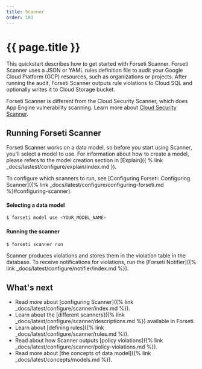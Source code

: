 ```yaml
---
title: Scanner
order: 101
---
```


# {{ page.title }}

This quickstart describes how to get started with Forseti Scanner. Forseti
Scanner uses a JSON or YAML rules definition file to audit your Google Cloud
Platform (GCP) resources, such as organizations or projects. After running the
audit, Forseti Scanner outputs rule violations to Cloud SQL and optionally
writes it to Cloud Storage bucket.

Forseti Scanner is different from the Cloud Security Scanner, which does App
Engine vulnerability scanning. Learn more about
[Cloud Security Scanner](https://cloud.google.com/security-scanner/).

## Running Forseti Scanner

Forseti Scanner works on a data model, so before you start using Scanner, you'll select a model to use. 
For information about how to create a model, please refers to the model creation section in 
[Explain]({ % link _docs/lastest/configure/explain/index.md }).

To configure which scanners to run, see 
[Configuring Forseti: Configuring Scanner]({% link _docs/latest/configure/configuring-forseti.md %}#configuring-scanner).


#### Selecting a data model

```bash
$ forseti model use <YOUR_MODEL_NAME>
```

#### Running the scanner

```bash
$ forseti scanner run
```

Scanner produces violations and stores them in the violation table in the database. 
To receive notifications for violations, run the 
[Forseti Notifier]({% link _docs/latest/configure/notifier/index.md %}).

## What's next

- Read more about [configuring Scanner]({% link _docs/latest/configure/scanner/index.md %}).
- Learn about the [different scanners]({% link _docs/latest/configure/scanner/descriptions.md %}) available in Forseti.
- Learn about [defining rules]({% link _docs/latest/configure/scanner/rules.md %}).
- Read about how Scanner outputs [policy violations]({% link _docs/latest/configure/scanner/policy-violations.md %}).
- Read more about [the concepts of data model]({% link _docs/latest/concepts/models.md %}).
